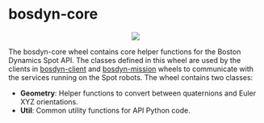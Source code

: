 <!--
Copyright (c) 2022 Boston Dynamics, Inc.  All rights reserved.

Downloading, reproducing, distributing or otherwise using the SDK Software
is subject to the terms and conditions of the Boston Dynamics Software
Development Kit License (20191101-BDSDK-SL).
-->

# bosdyn-core

<p align="center">
<img src="https://www.bostondynamics.com/sites/default/files/2020-05/spot.png" style="max-width:50%;">
</p>

The bosdyn-core wheel contains core helper functions for the Boston Dynamics Spot API. The classes 
defined in this wheel are used by the clients in 
[bosdyn-client](https://pypi.org/project/bosdyn-client/) and 
[bosdyn-mission](https://pypi.org/project/bosdyn-mission/) wheels to communicate with the services 
running on the Spot robots. The wheel contains two classes:
* **Geometry**: Helper functions to convert between quaternions and Euler XYZ orientations.
* **Util**: Common utility functions for API Python code.
